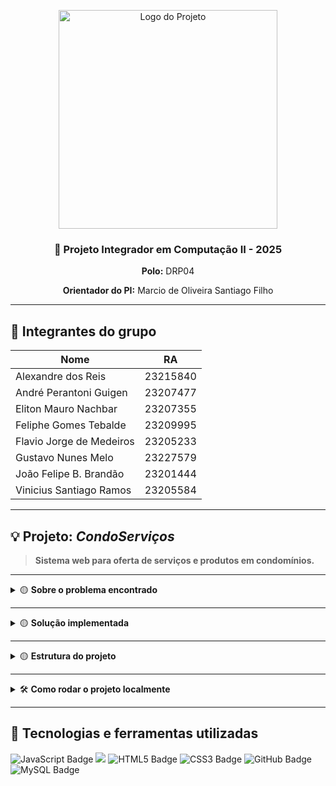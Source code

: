 
<p align="center">
  <img src="https://user-images.githubusercontent.com/50468352/141820811-412e9364-7f5c-4889-826a-fcba23b92e23.png" width="350" alt="Logo do Projeto" />
</p>

<h3 align="center">📌 Projeto Integrador em Computação II - 2025</h3>

<p align="center"><strong>Polo:</strong> DRP04</p>
<p align="center"><strong>Orientador do PI:</strong> Marcio de Oliveira Santiago Filho</p>

---

## 👥 Integrantes do grupo

| Nome                              | RA         |
|-----------------------------------|------------|
| Alexandre dos Reis                | 23215840   |
| André Perantoni Guigen            | 23207477   |
| Eliton Mauro Nachbar              | 23207355   |
| Feliphe Gomes Tebalde             | 23209995   |
| Flavio Jorge de Medeiros          | 23205233   |
| Gustavo Nunes Melo                | 23227579   |
| João Felipe B. Brandão            | 23201444   |
| Vinicius Santiago Ramos           | 23205584   |


---

## 💡 Projeto: *CondoServiços*

> **Sistema web para oferta de serviços e produtos em condomínios.**

---

<details>
<summary>🟡 <strong>Sobre o problema encontrado</strong></summary>
<br/>

🔍Condomínios têm dificuldade em gerenciar e disponibilizar informações sobre prestadores de serviço de forma centralizada, segura e acessível. Uma solução local pode atender inicialmente a necessidade deste gerenciamento, porém nem sempre há suporte barato e rápido para atender a gestão deste ambiente local. O desafio proposto é modernizar o sistema existente para funcionamento em nuvem.

</details>

---

<details>
<summary>🟡 <strong>Solução implementada</strong></summary>
<br/>

✅ Desenvolver um software com framework web, hospedado na nuvem da Microsoft (Azure).

<p align="center">
<! --  <img src="projeto_integrador_1/vitrine.jpg" width="600" alt="Imagem da Vitrine Web">
</p>

</details>

---

<details>
<summary>🟡 <strong>Estrutura do projeto</strong></summary>
<br/>
Em desenvolvimento.
</details>

---

<details>
<summary>🛠️ <strong>Como rodar o projeto localmente</strong></summary>
<br/>

✅ **Clonar o projeto para a máquina local:**  
<code>git clone https://github.com/tomnachbar/projeto_integrador2.git</code>

</br>

✅ **Acesse o diretório do projeto:**  
Navegue para o diretório do projeto clonado usando o comando:  
<code>cd projeto_integrador2</code>

</br>

✅ **Rodando:**  


</br>

📄 <b>Baixe o arquivo aqui:</b>  
 Em breve

</details>

---

## 🧰 Tecnologias e ferramentas utilizadas

<p>
  <img src="https://img.shields.io/badge/JavaScript-F7DF1E?style=for-the-badge&logo=javascript&logoColor=black" alt="JavaScript Badge"/>
  <img src ="https://img.shields.io/badge/microsoft%20azure-0089D6?style=for-the-badge&logo=microsoft-azure&logoColor=white"/>
  <img src="https://img.shields.io/badge/HTML5-E34F26?style=for-the-badge&logo=html5&logoColor=white" alt="HTML5 Badge"/>
  <img src="https://img.shields.io/badge/CSS3-1572B6?style=for-the-badge&logo=css3&logoColor=white" alt="CSS3 Badge"/>
  <img src="https://img.shields.io/badge/GitHub-181717?style=for-the-badge&logo=github&logoColor=white" alt="GitHub Badge"/>
  <img src="https://img.shields.io/badge/MySQL-005C84?style=for-the-badge&logo=mysql&logoColor=white" alt="MySQL Badge"/>
</p>
